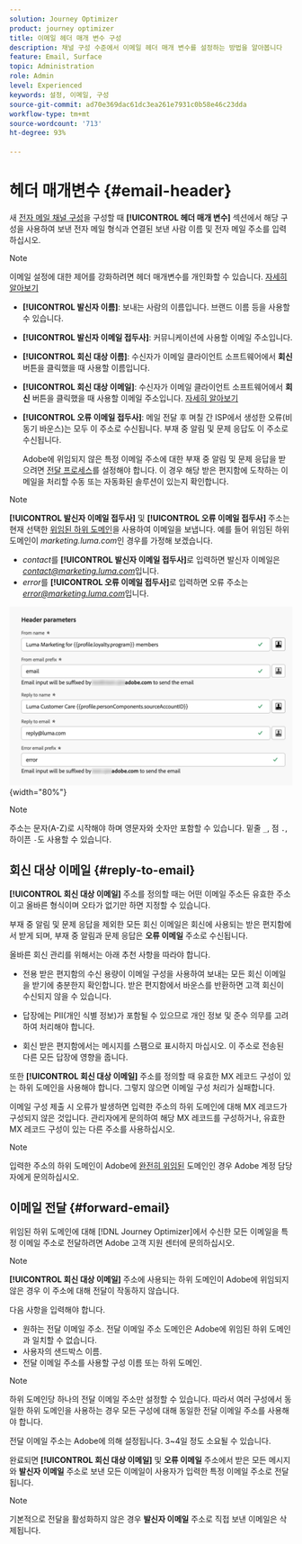 ```yaml
---
solution: Journey Optimizer
product: journey optimizer
title: 이메일 헤더 매개 변수 구성
description: 채널 구성 수준에서 이메일 헤더 매개 변수를 설정하는 방법을 알아봅니다
feature: Email, Surface
topic: Administration
role: Admin
level: Experienced
keywords: 설정, 이메일, 구성
source-git-commit: ad70e369dac61dc3ea261e7931c0b58e46c23dda
workflow-type: tm+mt
source-wordcount: '713'
ht-degree: 93%

---
```



# 헤더 매개변수 {#email-header}

새 [전자 메일 채널 구성](email-settings.md)을 구성할 때 **[!UICONTROL 헤더 매개 변수]** 섹션에서 해당 구성을 사용하여 보낸 전자 메일 형식과 연결된 보낸 사람 이름 및 전자 메일 주소를 입력하십시오.

>[!NOTE]
>
>이메일 설정에 대한 제어를 강화하려면 헤더 매개변수를 개인화할 수 있습니다. [자세히 알아보기](../email/surface-personalization.md#personalize-header)

* **[!UICONTROL 발신자 이름]**: 보내는 사람의 이름입니다. 브랜드 이름 등을 사용할 수 있습니다.
* **[!UICONTROL 발신자 이메일 접두사]**: 커뮤니케이션에 사용할 이메일 주소입니다.
* **[!UICONTROL 회신 대상 이름]**: 수신자가 이메일 클라이언트 소프트웨어에서 **회신** 버튼을 클릭했을 때 사용할 이름입니다.
* **[!UICONTROL 회신 대상 이메일]**: 수신자가 이메일 클라이언트 소프트웨어에서 **회신** 버튼을 클릭했을 때 사용할 이메일 주소입니다. [자세히 알아보기](#reply-to-email)
* **[!UICONTROL 오류 이메일 접두사]**: 메일 전달 후 며칠 간 ISP에서 생성한 오류(비동기 바운스)는 모두 이 주소로 수신됩니다. 부재 중 알림 및 문제 응답도 이 주소로 수신됩니다.

  Adobe에 위임되지 않은 특정 이메일 주소에 대한 부재 중 알림 및 문제 응답을 받으려면 [전달 프로세스](#forward-email)를 설정해야 합니다. 이 경우 해당 받은 편지함에 도착하는 이메일을 처리할 수동 또는 자동화된 솔루션이 있는지 확인합니다.

>[!NOTE]
>
>**[!UICONTROL 발신자 이메일 접두사]** 및 **[!UICONTROL 오류 이메일 접두사]** 주소는 현재 선택한 [위임된 하위 도메인](../configuration/about-subdomain-delegation.md)을 사용하여 이메일을 보냅니다. 예를 들어 위임된 하위 도메인이 *marketing.luma.com*&#x200B;인 경우를 가정해 보겠습니다.
>* *contact*&#x200B;를 **[!UICONTROL 발신자 이메일 접두사]**&#x200B;로 입력하면 발신자 이메일은 *contact@marketing.luma.com*&#x200B;입니다.
>* *error*&#x200B;를 **[!UICONTROL 오류 이메일 접두사]**&#x200B;로 입력하면 오류 주소는 *error@marketing.luma.com*&#x200B;입니다.

![](assets/preset-header.png){width="80%"}

>[!NOTE]
>
>주소는 문자(A-Z)로 시작해야 하며 영문자와 숫자만 포함할 수 있습니다. 밑줄 `_`, 점 `.`, 하이픈 `-`도 사용할 수 있습니다.

## 회신 대상 이메일 {#reply-to-email}

**[!UICONTROL 회신 대상 이메일]** 주소를 정의할 때는 어떤 이메일 주소든 유효한 주소이고 올바른 형식이며 오타가 없기만 하면 지정할 수 있습니다.

부재 중 알림 및 문제 응답을 제외한 모든 회신 이메일은 회신에 사용되는 받은 편지함에서 받게 되며, 부재 중 알림과 문제 응답은 **오류 이메일** 주소로 수신됩니다.

올바른 회신 관리를 위해서는 아래 추천 사항을 따라야 합니다.

* 전용 받은 편지함의 수신 용량이 이메일 구성을 사용하여 보내는 모든 회신 이메일을 받기에 충분한지 확인합니다. 받은 편지함에서 바운스를 반환하면 고객 회신이 수신되지 않을 수 있습니다.

* 답장에는 PII(개인 식별 정보)가 포함될 수 있으므로 개인 정보 및 준수 의무를 고려하여 처리해야 합니다.

* 회신 받은 편지함에서는 메시지를 스팸으로 표시하지 마십시오. 이 주소로 전송된 다른 모든 답장에 영향을 줍니다.

또한 **[!UICONTROL 회신 대상 이메일]** 주소를 정의할 때 유효한 MX 레코드 구성이 있는 하위 도메인을 사용해야 합니다. 그렇지 않으면 이메일 구성 처리가 실패합니다.

이메일 구성 제출 시 오류가 발생하면 입력한 주소의 하위 도메인에 대해 MX 레코드가 구성되지 않은 것입니다. 관리자에게 문의하여 해당 MX 레코드를 구성하거나, 유효한 MX 레코드 구성이 있는 다른 주소를 사용하십시오.

>[!NOTE]
>
>입력한 주소의 하위 도메인이 Adobe에 [완전히 위임된](../configuration/delegate-subdomain.md#full-subdomain-delegation) 도메인인 경우 Adobe 계정 담당자에게 문의하십시오.

## 이메일 전달 {#forward-email}

위임된 하위 도메인에 대해 [!DNL Journey Optimizer]에서 수신한 모든 이메일을 특정 이메일 주소로 전달하려면 Adobe 고객 지원 센터에 문의하십시오.

>[!NOTE]
>
>**[!UICONTROL 회신 대상 이메일]** 주소에 사용되는 하위 도메인이 Adobe에 위임되지 않은 경우 이 주소에 대해 전달이 작동하지 않습니다.

다음 사항을 입력해야 합니다.

* 원하는 전달 이메일 주소. 전달 이메일 주소 도메인은 Adobe에 위임된 하위 도메인과 일치할 수 없습니다.
* 사용자의 샌드박스 이름.
* 전달 이메일 주소를 사용할 구성 이름 또는 하위 도메인.
  <!--* The current **[!UICONTROL Reply to (email)]** address or **[!UICONTROL Error email]** address set at the channel configuration level.-->

>[!NOTE]
>
>하위 도메인당 하나의 전달 이메일 주소만 설정할 수 있습니다. 따라서 여러 구성에서 동일한 하위 도메인을 사용하는 경우 모든 구성에 대해 동일한 전달 이메일 주소를 사용해야 합니다.

전달 이메일 주소는 Adobe에 의해 설정됩니다. 3~4일 정도 소요될 수 있습니다.

완료되면 **[!UICONTROL 회신 대상 이메일]** 및 **오류 이메일** 주소에서 받은 모든 메시지와 **발신자 이메일** 주소로 보낸 모든 이메일이 사용자가 입력한 특정 이메일 주소로 전달됩니다.

>[!NOTE]
>
>기본적으로 전달을 활성화하지 않은 경우 **발신자 이메일** 주소로 직접 보낸 이메일은 삭제됩니다.
